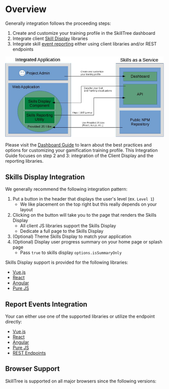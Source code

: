 # Overview

Generally integration follows the proceeding steps:

1. Create and customize your training profile in the SkillTree dashboard
1. Integrate client [Skill Display](/skills-client/#client-display-integration) libraries
1. Integrate skill [event reporting](/skills-client/#report-events-integration) either using client libraries and/or REST endpoints

![Integrated Application Image](./diagrams/IntegratedApplication.jpg)
   
Please visit the [Dashboard Guide](/dashboard/user-guide/) to learn about the best practices and options for customizing your gamification training profile.
This Integration Guide focuses on step 2 and 3: integration of the Client Display and the reporting libraries. 

## Skills Display Integration 

We generally recommend the following integration pattern:

1. Put a button in the header that displays the user's level (ex. ``Level 1``)
   - We like placement on the top right but this really depends on your layout
1. Clicking on the button will take you to the page that renders the Skills Display
   - All client JS libraries support the Skills Display
   - Dedicate a full page to the Skills Display    
1. (Optional) Theme Skills Display to match your application   
1. (Optional) Display user progress summary on your home page or splash page
   - Pass ``true`` to skills display ``options.isSummaryOnly``

Skills Display support is provided for the following libraries: 
- [Vue.js](/skills-client/vuejs.html)
- [React](/skills-client/react.html)
- [Angular](/skills-client/angular.html)
- [Pure JS](/skills-client/js.html)

## Report Events Integration

Your can either use one of the supported libraries or utilize the endpoint directly:
- [Vue.js](/skills-client/vuejs.html)
- [React](/skills-client/react.html)
- [Angular](/skills-client/angular.html)
- [Pure JS](/skills-client/js.html)
- [REST Endpoints](/skills-client/endpoints.html#programmatic-endpoints)

## Browser Support

SkillTree is supported on all major browsers since the following versions:

<browser-support />
